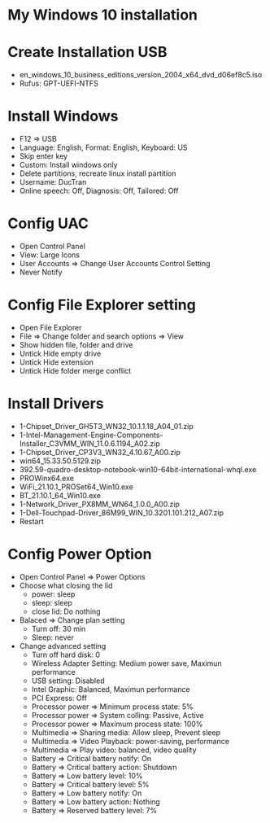 # My Windows 10 installation

# Create Installation USB
*  en_windows_10_business_editions_version_2004_x64_dvd_d06ef8c5.iso
*  Rufus: GPT-UEFI-NTFS

# Install Windows
*  F12 => USB
*  Language: English, Format: English, Keyboard: US
*  Skip enter key
*  Custom: Install windows only
*  Delete partitions, recreate linux install partition
*  Username: DucTran
*  Online speech: Off, Diagnosis: Off, Tailored: Off

# Config UAC
*  Open Control Panel
*  View: Large Icons
*  User Accounts => Change User Accounts Control Setting
*  Never Notify

# Config File Explorer setting
*  Open File Explorer
*  File => Change folder and search options => View
*  Show hidden file, folder and drive
*  Untick Hide empty drive
*  Untick Hide extension
*  Untick Hide folder merge conflict

# Install Drivers
*  1-Chipset_Driver_GH5T3_WN32_10.1.1.18_A04_01.zip
*  1-Intel-Management-Engine-Components-Installer_C3VMM_WIN_11.0.6.1194_A02.zip
*  1-Chipset_Driver_CP3V3_WN32_4.10.67_A00.zip
*  win64_15.33.50.5129.zip
*  392.59-quadro-desktop-notebook-win10-64bit-international-whql.exe
*  PROWinx64.exe
*  WiFi_21.10.1_PROSet64_Win10.exe
*  BT_21.10.1_64_Win10.exe
*  1-Network_Driver_PX8MM_WN64_1.0.0_A00.zip
*  1-Dell-Touchpad-Driver_86M99_WIN_10.3201.101.212_A07.zip
*  Restart

# Config Power Option
*  Open Control Panel => Power Options
*  Choose what closing the lid
    *  power: sleep
    *  sleep: sleep
    *  close lid: Do nothing
*  Balaced => Change plan setting
    *  Turn off: 30 min
    *  Sleep: never
*  Change advanced setting
    *  Turn off hard disk: 0
    *  Wireless Adapter Setting: Medium power save, Maximun performance
    *  USB setting: Disabled
    *  Intel Graphic: Balanced, Maximun performance
    *  PCI Express: Off
    *  Processor power => Minimum process state: 5%
    *  Processor power => System colling: Passive, Active
    *  Processor power => Maximum process state: 100%
    *  Multimedia => Sharing media: Allow sleep, Prevent sleep
    *  Multimedia => Video Playback: power-saving, performance
    *  Multimedia => Play video: balanced, video quality
    *  Battery => Critical battery notify: On
    *  Battery => Critical battery action: Shutdown
    *  Battery => Low battery level: 10%
    *  Battery => Critical battery level: 5%
    *  Battery => Low battery notify: On
    *  Battery => Low battery action: Nothing
    *  Battery => Reserved battery level: 7%